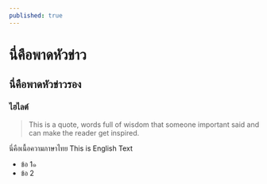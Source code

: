 ```yaml
---
published: true
---
```

# นี่คือพาดหัวข่าว

## นี่คือพาดหัวข่าวรอง

### ไฮไลต์

> This is a quote, words full of wisdom that someone important said and can make the reader get inspired.

นี่คือเนื้อความภาษาไทย This is English Text

- ข้อ 1๑
- ข้อ 2
